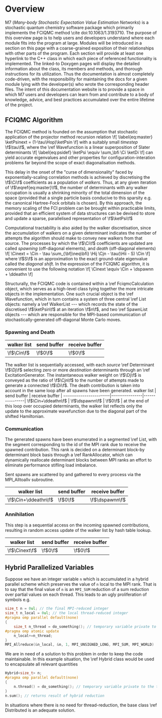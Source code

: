 # Overview

M7 (*Many-body Stochastic Expectation Value Estimation Networks*) is a stochastic quantum chemistry software package which primarily implements the FCIQMC method \cite doi:10.1063/1.3193710.
The purpose of this overview page is to help users and developers understand where each module fits into the program at large.
Modules will be introduced in a section on this page with a coarse-grained exposition of their relationships with other parts of the program.
Each section will provide at least one hyperlink to the C++ class in which each piece of referenced functionality is implemented.
The linked-to Doxygen pages will display the detailed information about the class, its members and methods, and thorough instructions for its utilization.
Thus the documentation is almost completely code-driven, with the responsibility for maintaining the docs for a given module lying with the developer(s) who wrote the corresponding header files.
The intent of this documentation website is to provide a space in which M7 users and developers can learn from and contribute to a body of knowledge, advice, and best practices accumulated over the entire lifetime of the project.

## FCIQMC Algorithm

The FCIQMC method is founded on the assumption that stochastic application of the projector method recursion relation
\f[
    \label{eq:master}
    \ketPsinext = (1-\tau\Hop)\ketPsin
\f]
with a suitably small *timestep* \f$\tau\f$, 
where the \ref Wavefunction is a linear superposition of Slater determinants
\f[
    \label{eq:psidef}
    \ketPsi \equiv \sum_\bfi \Ci \ketDi
\f]
can yield accurate eigenvalues and other properties for configuration-interation problems far beyond the scope of exact diagonalisation methods.

This delay in the onset of the "curse of dimensionality" faced by exponentially-scaling correlation methods is achieved by discretising the \f$\Ci\f$ coefficients as a population of *walkers*.
Thus, at any given iteration of \f$\eqref{eq:master}\f$, the number of determinants with any walker occupation is usually a shrinking minority of the total dimension of the space (provided that a single particle basis conducive to this sparsity e.g. the canonical Hartree-Fock orbitals is chosen).
By this approach, the memory scaling of the FCI problem can be brought within practicable limits, provided that an efficient system of data structures can be devised to store and update a sparse, parallelised representation of \f$\ketPsi\f$

Computational tractability is also aided by the walker discretisation, since the accumulation of walkers on a given determinant indicates the number of attempts the algorithm should make to convey new walkers from that source.
The processes by which the \f$\Ci\f$ coefficients are updated are called *spawning* (off-diagonal elements), and *death* (off-diagonal elements)
\f[
    \Cinext = \Cin - \tau \sum_{\bfj\neq\bfi} \Hij \Cjn - \tau(\Hii - S) \Cin
\f]
where \f$S\f$ is an approximation to the exact ground-state eigenvalue called the *diagonal shift*.
In the expression of the FCIQMC algorithm, it is convenient to use the following notation
\f[
    \Cinext \equiv \Cin + \dspawnn + \ddeathn
\f]

Structurally, the FCIQMC code is contained within a \ref FciqmcCalculation object, which serves as a high-level class tying together the more intricate objects in the implementation.
One such crucial object is the \ref Wavefunction, which in turn contains a system of three central \ref List objects: namely a \ref WalkerList --- which records the state of the discretised \f$\ketPsin\f$ at an iteration \f$n\f$, and two \ref SpawnList objects --- which are responsible for the MPI-based communication of stochastically-generated off-diagonal Monte Carlo moves.

### Spawning and Death
 walker list            | send buffer    | receive buffer |
------------------------|----------------|----------------|
 \f$\Cin\f$             | \f$0\f$        | \f$0\f$        |
The walker list is sequentially accessed, with each *source* \ref Determinant \f$\Dj\f$ selecting zero or more *destination* determinants through an \ref ExcitationGenerator.
The instantaneous walker weight on \f$\Dj\f$ is conveyed as the ratio of \f$\Cjn\f$ to the number of attempts made to generate a connected \f$\Di\f$.
The death contribution is taken into account in the same loop after all spawns have been generated. 
 walker list            | send buffer    | receive buffer |
------------------------|----------------|----------------|
 \f$\Cin+\ddeathn\f$    | \f$\dspawnn\f$ | \f$0\f$        |
at the end of this loop over occupied determinants, the walker list reflects only the update to the approximate wavefunction due to the diagonal part of the shifted Hamiltonian.

### Communication
The generated spawns have been enumerated in a segmented \ref List, with the segment corresponding to the id of the MPI rank due to receive the spawned contribution. This rank is decided on a determinant block-by determinant block basis through a \ref RankAllocator, which can dynamically reallocate determinant blocks between MPI ranks an effort to eliminate performance stifling load imbalance.

Sent spawns are scattered by and gathered to every process via the MPI_Alltoallv subroutine.

 walker list            | send buffer    | receive buffer |
------------------------|----------------|----------------|
 \f$\Cin+\ddeathn\f$    | \f$0\f$        | \f$\dspawnn\f$ |
### Annihilation
This step is a sequential access on the incoming spawned contributions, resulting in random access update of the walker list by hash table lookup.

 walker list            | send buffer    | receive buffer |
------------------------|----------------|----------------|
 \f$\Cinext\f$          | \f$0\f$        | \f$0\f$        |


## Hybrid Parallelized Variables
Suppose we have an integer variable `n` which is accumulated in a hybrid parallel scheme which preserves the value of `n` local to the MPI rank.
That is to say that the final value of `n` is an `MPI_SUM` reduction of a sum reduction over partial values on each thread.
This leads to an ugly proliferation of symbols e.g.
```cpp
size_t n = 0ul; // the final MPI-reduced integer
size_t n_local = 0ul; // the local thread-reduced integer
#pragma omp parallel default(none)
{
    size_t n_thread = do_something(); // temporary variable private to the thread
#pragma omp atomic update
    n_local+=n_thread;
}
MPI_Allreduce(&n_local, &n, 1, MPI_UNSIGNED_LONG, MPI_SUM, MPI_WORLD)
```
We are in need of a solution to this problem in order to keep the code maintainable.
In this example situation, the \ref Hybrid class would be used to encapsulate all relevant quantities
```cpp
Hybrid<size_t> n;
#pragma omp parallel default(none)
{
    n.thread() = do_something(); // temporary variable private to the thread
}
n.sum(); // returns result of hybrid reduction
```
In situations where there is no need for thread-reduction, the base class \ref Distributed is an adequate solution.


<!--
In the open-source domain, there are two notable FCIQMC implementations which predate this project, namely \link https://github.com/ghb24/NECI_STABLE NECI\endlink and \link https://github.com/hande-qmc HANDE\endlink.
Of these two projects, the most mature and fully-featured is NECI. It is also the mose productive in terms of research output, and is the code with which the Booth group at King's College London is most familiar.
For these reasons, the following mission statement of the present project shall be stated in terms that reference certain perceived shortcomings of the NECI implementation, while acknowledging the vast effort invested into making NECI such a capable and efficient implementation.

The development of M7 aims to:
* **Set a high standard for code quality**
* **Encapsulate the modern FCIQMC algorithm**
* **Maintain a well-structured codebase**
-->
